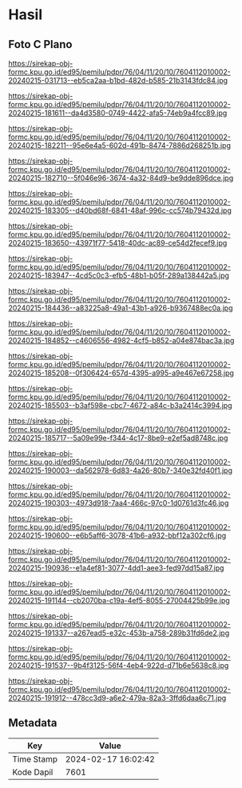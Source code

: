 # Hasil

## Foto C Plano

https://sirekap-obj-formc.kpu.go.id/ed95/pemilu/pdpr/76/04/11/20/10/7604112010002-20240215-031713--eb5ca2aa-b1bd-482d-b585-21b3143fdc84.jpg

https://sirekap-obj-formc.kpu.go.id/ed95/pemilu/pdpr/76/04/11/20/10/7604112010002-20240215-181611--da4d3580-0749-4422-afa5-74eb9a4fcc89.jpg

https://sirekap-obj-formc.kpu.go.id/ed95/pemilu/pdpr/76/04/11/20/10/7604112010002-20240215-182211--95e6e4a5-602d-491b-8474-7886d268251b.jpg

https://sirekap-obj-formc.kpu.go.id/ed95/pemilu/pdpr/76/04/11/20/10/7604112010002-20240215-182710--5f046e96-3674-4a32-84d9-be9dde896dce.jpg

https://sirekap-obj-formc.kpu.go.id/ed95/pemilu/pdpr/76/04/11/20/10/7604112010002-20240215-183305--d40bd68f-6841-48af-996c-cc574b79432d.jpg

https://sirekap-obj-formc.kpu.go.id/ed95/pemilu/pdpr/76/04/11/20/10/7604112010002-20240215-183650--43971f77-5418-40dc-ac89-ce54d2fecef9.jpg

https://sirekap-obj-formc.kpu.go.id/ed95/pemilu/pdpr/76/04/11/20/10/7604112010002-20240215-183947--4cd5c0c3-efb5-48b1-b05f-289a138442a5.jpg

https://sirekap-obj-formc.kpu.go.id/ed95/pemilu/pdpr/76/04/11/20/10/7604112010002-20240215-184436--a83225a8-49a1-43b1-a926-b9367488ec0a.jpg

https://sirekap-obj-formc.kpu.go.id/ed95/pemilu/pdpr/76/04/11/20/10/7604112010002-20240215-184852--c4606556-4982-4cf5-b852-a04e874bac3a.jpg

https://sirekap-obj-formc.kpu.go.id/ed95/pemilu/pdpr/76/04/11/20/10/7604112010002-20240215-185208--0f306424-657d-4395-a995-a9e467e67258.jpg

https://sirekap-obj-formc.kpu.go.id/ed95/pemilu/pdpr/76/04/11/20/10/7604112010002-20240215-185503--b3af598e-cbc7-4672-a84c-b3a2414c3994.jpg

https://sirekap-obj-formc.kpu.go.id/ed95/pemilu/pdpr/76/04/11/20/10/7604112010002-20240215-185717--5a09e99e-f344-4c17-8be9-e2ef5ad8748c.jpg

https://sirekap-obj-formc.kpu.go.id/ed95/pemilu/pdpr/76/04/11/20/10/7604112010002-20240215-190003--da562978-6d83-4a26-80b7-340e32fd40f1.jpg

https://sirekap-obj-formc.kpu.go.id/ed95/pemilu/pdpr/76/04/11/20/10/7604112010002-20240215-190303--4973d918-7aa4-466c-97c0-1d0761d3fc46.jpg

https://sirekap-obj-formc.kpu.go.id/ed95/pemilu/pdpr/76/04/11/20/10/7604112010002-20240215-190600--e6b5aff6-3078-41b6-a932-bbf12a302cf6.jpg

https://sirekap-obj-formc.kpu.go.id/ed95/pemilu/pdpr/76/04/11/20/10/7604112010002-20240215-190936--e1a4ef81-3077-4dd1-aee3-fed97dd15a87.jpg

https://sirekap-obj-formc.kpu.go.id/ed95/pemilu/pdpr/76/04/11/20/10/7604112010002-20240215-191144--cb2070ba-c19a-4ef5-8055-27004425b99e.jpg

https://sirekap-obj-formc.kpu.go.id/ed95/pemilu/pdpr/76/04/11/20/10/7604112010002-20240215-191337--a267ead5-e32c-453b-a758-289b31fd6de2.jpg

https://sirekap-obj-formc.kpu.go.id/ed95/pemilu/pdpr/76/04/11/20/10/7604112010002-20240215-191537--9b4f3125-56f4-4eb4-922d-d71b6e5638c8.jpg

https://sirekap-obj-formc.kpu.go.id/ed95/pemilu/pdpr/76/04/11/20/10/7604112010002-20240215-191912--478cc3d9-a6e2-479a-82a3-3ffd6daa6c71.jpg


## Metadata

| Key        | Value               |
| ---------- | ------------------- |
| Time Stamp | 2024-02-17 16:02:42 |
| Kode Dapil | 7601                |



